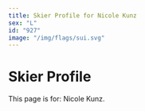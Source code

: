 ```yaml
---
title: Skier Profile for Nicole Kunz
sex: "L"
id: "927"
image: "/img/flags/sui.svg" 
---
```


# Skier Profile

This page is for: Nicole Kunz.
    